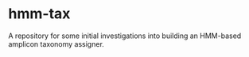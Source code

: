 hmm-tax
=======

A repository for some initial investigations into building an HMM-based amplicon taxonomy assigner. 
